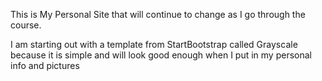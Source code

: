 This is My Personal Site that will continue to change as I go through the course.

I am starting out with a template from StartBootstrap called Grayscale because it is simple and will look good enough when I put in my personal info and pictures
